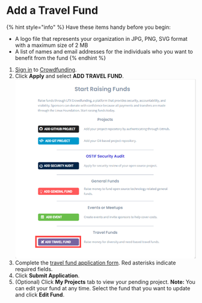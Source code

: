 # Add a Travel Fund

{% hint style="info" %}
Have these items handy before you begin:

* A logo file that represents your organization in JPG, PNG, SVG format with a maximum size of 2 MB
* A list of names and email addresses for the individuals who you want to benefit from the fund
{% endhint %}

1. [Sign in](../../sso/sign-in/) to [Crowdfunding](https://crowdfunding.lfx.linuxfoundation.org/).
2. Click **Apply** and select **ADD TRAVEL FUND**.   ![](../../.gitbook/assets/add-travel-fund.png) 
3. Complete the [travel fund application form](../travel-fund-application.md). Red asterisks indicate required fields.
4. Click **Submit Application**.
5. \(Optional\) Click **My Projects** tab to view your pending project. **Note:** You can edit your fund at any time. Select the fund that you want to update and click **Edit Fund**.

